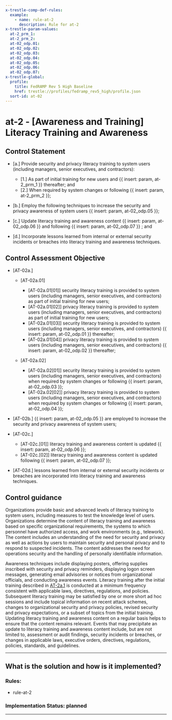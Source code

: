 ```yaml
---
x-trestle-comp-def-rules:
  example:
    - name: rule-at-2
      description: Rule for at-2
x-trestle-param-values:
  at-2_prm_1:
  at-2_prm_2:
  at-02_odp.01:
  at-02_odp.02:
  at-02_odp.03:
  at-02_odp.04:
  at-02_odp.05:
  at-02_odp.06:
  at-02_odp.07:
x-trestle-global:
  profile:
    title: FedRAMP Rev 5 High Baseline
    href: trestle://profiles/fedramp_rev5_high/profile.json
  sort-id: at-02
---
```


# at-2 - \[Awareness and Training\] Literacy Training and Awareness

## Control Statement

- \[a.\] Provide security and privacy literacy training to system users (including managers, senior executives, and contractors):

  - \[1.\] As part of initial training for new users and {{ insert: param, at-2_prm_1 }} thereafter; and
  - \[2.\] When required by system changes or following {{ insert: param, at-2_prm_2 }};

- \[b.\] Employ the following techniques to increase the security and privacy awareness of system users {{ insert: param, at-02_odp.05 }};

- \[c.\] Update literacy training and awareness content {{ insert: param, at-02_odp.06 }} and following {{ insert: param, at-02_odp.07 }} ; and

- \[d.\] Incorporate lessons learned from internal or external security incidents or breaches into literacy training and awareness techniques.

## Control Assessment Objective

- \[AT-02a.\]

  - \[AT-02a.01\]

    - \[AT-02a.01[01]\] security literacy training is provided to system users (including managers, senior executives, and contractors) as part of initial training for new users;
    - \[AT-02a.01[02]\] privacy literacy training is provided to system users (including managers, senior executives, and contractors) as part of initial training for new users;
    - \[AT-02a.01[03]\] security literacy training is provided to system users (including managers, senior executives, and contractors) {{ insert: param, at-02_odp.01 }} thereafter;
    - \[AT-02a.01[04]\] privacy literacy training is provided to system users (including managers, senior executives, and contractors) {{ insert: param, at-02_odp.02 }} thereafter;

  - \[AT-02a.02\]

    - \[AT-02a.02[01]\] security literacy training is provided to system users (including managers, senior executives, and contractors) when required by system changes or following {{ insert: param, at-02_odp.03 }};
    - \[AT-02a.02[02]\] privacy literacy training is provided to system users (including managers, senior executives, and contractors) when required by system changes or following {{ insert: param, at-02_odp.04 }};

- \[AT-02b.\] {{ insert: param, at-02_odp.05 }} are employed to increase the security and privacy awareness of system users;

- \[AT-02c.\]

  - \[AT-02c.[01]\] literacy training and awareness content is updated {{ insert: param, at-02_odp.06 }};
  - \[AT-02c.[02]\] literacy training and awareness content is updated following {{ insert: param, at-02_odp.07 }};

- \[AT-02d.\] lessons learned from internal or external security incidents or breaches are incorporated into literacy training and awareness techniques.

## Control guidance

Organizations provide basic and advanced levels of literacy training to system users, including measures to test the knowledge level of users. Organizations determine the content of literacy training and awareness based on specific organizational requirements, the systems to which personnel have authorized access, and work environments (e.g., telework). The content includes an understanding of the need for security and privacy as well as actions by users to maintain security and personal privacy and to respond to suspected incidents. The content addresses the need for operations security and the handling of personally identifiable information.

Awareness techniques include displaying posters, offering supplies inscribed with security and privacy reminders, displaying logon screen messages, generating email advisories or notices from organizational officials, and conducting awareness events. Literacy training after the initial training described in [AT-2a.1](#at-2_smt.a.1) is conducted at a minimum frequency consistent with applicable laws, directives, regulations, and policies. Subsequent literacy training may be satisfied by one or more short ad hoc sessions and include topical information on recent attack schemes, changes to organizational security and privacy policies, revised security and privacy expectations, or a subset of topics from the initial training. Updating literacy training and awareness content on a regular basis helps to ensure that the content remains relevant. Events that may precipitate an update to literacy training and awareness content include, but are not limited to, assessment or audit findings, security incidents or breaches, or changes in applicable laws, executive orders, directives, regulations, policies, standards, and guidelines.

______________________________________________________________________

## What is the solution and how is it implemented?

<!-- For implementation status enter one of: implemented, partial, planned, alternative, not-applicable -->

<!-- Note that the list of rules under ### Rules: is read-only and changes will not be captured after assembly to JSON -->

<!-- Add control implementation description here for control: at-2 -->

### Rules:

  - rule-at-2

### Implementation Status: planned

______________________________________________________________________
